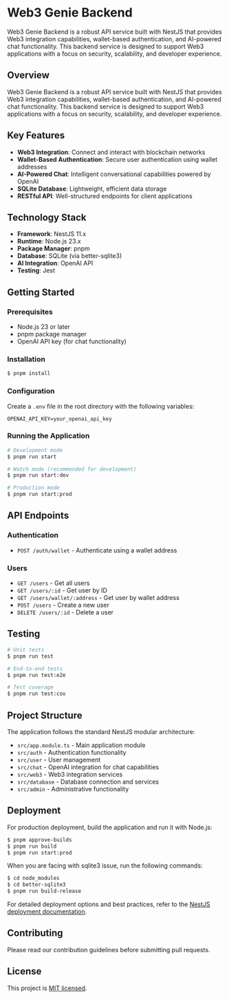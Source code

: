 # Web3 Genie Backend

Web3 Genie Backend is a robust API service built with NestJS that provides Web3 integration capabilities, wallet-based authentication, and AI-powered chat functionality. This backend service is designed to support Web3 applications with a focus on security, scalability, and developer experience.

## Overview

Web3 Genie Backend is a robust API service built with NestJS that provides Web3 integration capabilities, wallet-based authentication, and AI-powered chat functionality. This backend service is designed to support Web3 applications with a focus on security, scalability, and developer experience.

## Key Features

- **Web3 Integration**: Connect and interact with blockchain networks
- **Wallet-Based Authentication**: Secure user authentication using wallet addresses
- **AI-Powered Chat**: Intelligent conversational capabilities powered by OpenAI
- **SQLite Database**: Lightweight, efficient data storage
- **RESTful API**: Well-structured endpoints for client applications

## Technology Stack

- **Framework**: NestJS 11.x
- **Runtime**: Node.js 23.x
- **Package Manager**: pnpm
- **Database**: SQLite (via better-sqlite3)
- **AI Integration**: OpenAI API
- **Testing**: Jest

## Getting Started

### Prerequisites

- Node.js 23 or later
- pnpm package manager
- OpenAI API key (for chat functionality)

### Installation

```bash
$ pnpm install
```

### Configuration

Create a `.env` file in the root directory with the following variables:

```
OPENAI_API_KEY=your_openai_api_key
```

### Running the Application

```bash
# Development mode
$ pnpm run start

# Watch mode (recommended for development)
$ pnpm run start:dev

# Production mode
$ pnpm run start:prod
```

## API Endpoints

### Authentication

- `POST /auth/wallet` - Authenticate using a wallet address

### Users

- `GET /users` - Get all users
- `GET /users/:id` - Get user by ID
- `GET /users/wallet/:address` - Get user by wallet address
- `POST /users` - Create a new user
- `DELETE /users/:id` - Delete a user

## Testing

```bash
# Unit tests
$ pnpm run test

# End-to-end tests
$ pnpm run test:e2e

# Test coverage
$ pnpm run test:cov
```

## Project Structure

The application follows the standard NestJS modular architecture:

- `src/app.module.ts` - Main application module
- `src/auth` - Authentication functionality
- `src/user` - User management
- `src/chat` - OpenAI integration for chat capabilities
- `src/web3` - Web3 integration services
- `src/database` - Database connection and services
- `src/admin` - Administrative functionality

## Deployment

For production deployment, build the application and run it with Node.js:

```bash
$ pnpm approve-builds
$ pnpm run build
$ pnpm run start:prod
```

When you are facing with sqlite3 issue, run the following commands:

```bash
$ cd node_modules
$ cd better-sqlite3
$ pnpm run build-release
```

For detailed deployment options and best practices, refer to the [NestJS deployment documentation](https://docs.nestjs.com/deployment).

## Contributing

Please read our contribution guidelines before submitting pull requests.

## License

This project is [MIT licensed](LICENSE).
